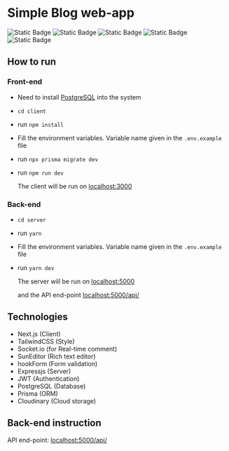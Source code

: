 # Simple Blog web-app

![Static Badge](https://img.shields.io/badge/Next.js-^13-black)
![Static Badge](https://img.shields.io/badge/Node.JS-^20-orange)
![Static Badge](https://img.shields.io/badge/ExpressJS-^4.18-green)
![Static Badge](https://img.shields.io/badge/PostgreSQL-16-blue)
![Static Badge](https://img.shields.io/badge/Cloudinary-^2-black)

## How to run

### Front-end

- Need to install [PostgreSQL](https://www.postgresql.org/) into the system
- `cd client`
- run `npm install`
- Fill the environment variables. Variable name given in the `.env.example` file
- run `npx prisma migrate dev`
- run `npm run dev`

  The client will be run on [localhost:3000](http://localhost:3000)

### Back-end

- `cd server`
- run `yarn`
- Fill the environment variables. Variable name given in the `.env.example` file
- run `yarn dev`

  The server will be run on [localhost:5000](http://localhost:5000)
  
  and the API end-point [localhost:5000/api/](http://localhost:5000/api/)

## Technologies

- Next.js (Client)
- TailwindCSS (Style)
- Socket.io (for Real-time comment)
- SunEditor (Rich text editor)
- hookForm (Form validation)
- Expressjs (Server)
- JWT (Authentication)
- PostgreSQL (Database)
- Prisma (ORM)
- Cloudinary (Cloud storage)

## Back-end instruction

API end-point: [localhost:5000/api/](http://localhost:5000/api/)
